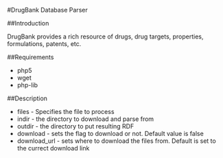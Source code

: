 #DrugBank Database Parser

##Introduction

DrugBank provides a rich resource of drugs, drug targets, properties, formulations, patents, etc.

##Requirements

* php5
* wget
* php-lib

##Description

* files - Specifies the file to process
* indir - the directory to download and parse from
* outdir - the directory to put resulting RDF
* download - sets the flag to download or not. Default value is false
* download_url - sets where to download the files from. Default is set to the currect download link
